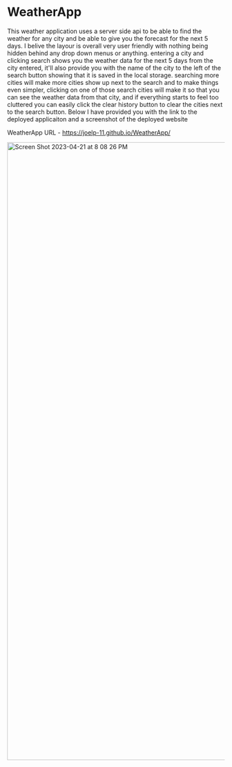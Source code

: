 # WeatherApp

This weather application uses a server side api to be able to find the weather for any city and be able to give you the forecast for the next 5 days. I belive the layour is overall very user friendly with nothing being hidden behind any drop down menus or anything. entering a city and clicking search shows you the weather data for the next 5 days from the city entered, it'll also provide you with the name of the city to the left of the search button showing that it is saved in the local storage. searching more cities will make more cities show up next to the search and to make things even simpler, clicking on one of those search cities will make it so that you can see the weather data from that city, and if everything starts to feel too cluttered you can easily click the clear history button to clear the cities next to the search button. Below I have provided you with the link to the deployed applicaiton and a screenshot of the deployed website

WeatherApp URL - https://joelp-11.github.io/WeatherApp/

<img width="1432" alt="Screen Shot 2023-04-21 at 8 08 26 PM" src="https://user-images.githubusercontent.com/123904046/233758812-2e338630-5698-4778-bf43-e663f4e79c7d.png">
